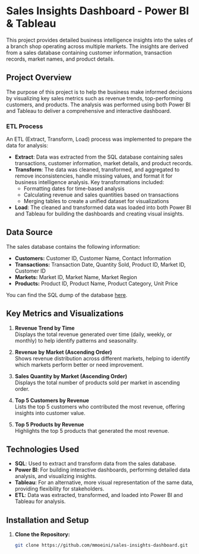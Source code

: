 # Sales Insights Dashboard - Power BI & Tableau

This project provides detailed business intelligence insights into the sales of a branch shop operating across multiple markets. The insights are derived from a sales database containing customer information, transaction records, market names, and product details.

## Project Overview

The purpose of this project is to help the business make informed decisions by visualizing key sales metrics such as revenue trends, top-performing customers, and products. The analysis was performed using both Power BI and Tableau to deliver a comprehensive and interactive dashboard.

### ETL Process

An ETL (Extract, Transform, Load) process was implemented to prepare the data for analysis:
- **Extract**: Data was extracted from the SQL database containing sales transactions, customer information, market details, and product records.
- **Transform**: The data was cleaned, transformed, and aggregated to remove inconsistencies, handle missing values, and format it for business intelligence analysis. Key transformations included:
   - Formatting dates for time-based analysis
   - Calculating revenue and sales quantities based on transactions
   - Merging tables to create a unified dataset for visualizations
- **Load**: The cleaned and transformed data was loaded into both Power BI and Tableau for building the dashboards and creating visual insights.

## Data Source

The sales database contains the following information:
- **Customers:** Customer ID, Customer Name, Contact Information
- **Transactions:** Transaction Date, Quantity Sold, Product ID, Market ID, Customer ID
- **Markets:** Market ID, Market Name, Market Region
- **Products:** Product ID, Product Name, Product Category, Unit Price

You can find the SQL dump of the database [here](https://github.com/codebasics/DataAnalysisProjects/blob/master/2_SalesInsightsTableau/db_dump.sql).

## Key Metrics and Visualizations

1. **Revenue Trend by Time**  
   Displays the total revenue generated over time (daily, weekly, or monthly) to help identify patterns and seasonality.

2. **Revenue by Market (Ascending Order)**  
   Shows revenue distribution across different markets, helping to identify which markets perform better or need improvement.

3. **Sales Quantity by Market (Ascending Order)**  
   Displays the total number of products sold per market in ascending order.

4. **Top 5 Customers by Revenue**  
   Lists the top 5 customers who contributed the most revenue, offering insights into customer value.

5. **Top 5 Products by Revenue**  
   Highlights the top 5 products that generated the most revenue.

## Technologies Used

- **SQL**: Used to extract and transform data from the sales database.
- **Power BI**: For building interactive dashboards, performing detailed data analysis, and visualizing insights.
- **Tableau**: For an alternative, more visual representation of the same data, providing flexibility for stakeholders.
- **ETL**: Data was extracted, transformed, and loaded into Power BI and Tableau for analysis.

## Installation and Setup

1. **Clone the Repository:**
   ```bash
   git clone https://github.com/mmoeini/sales-insights-dashboard.git
